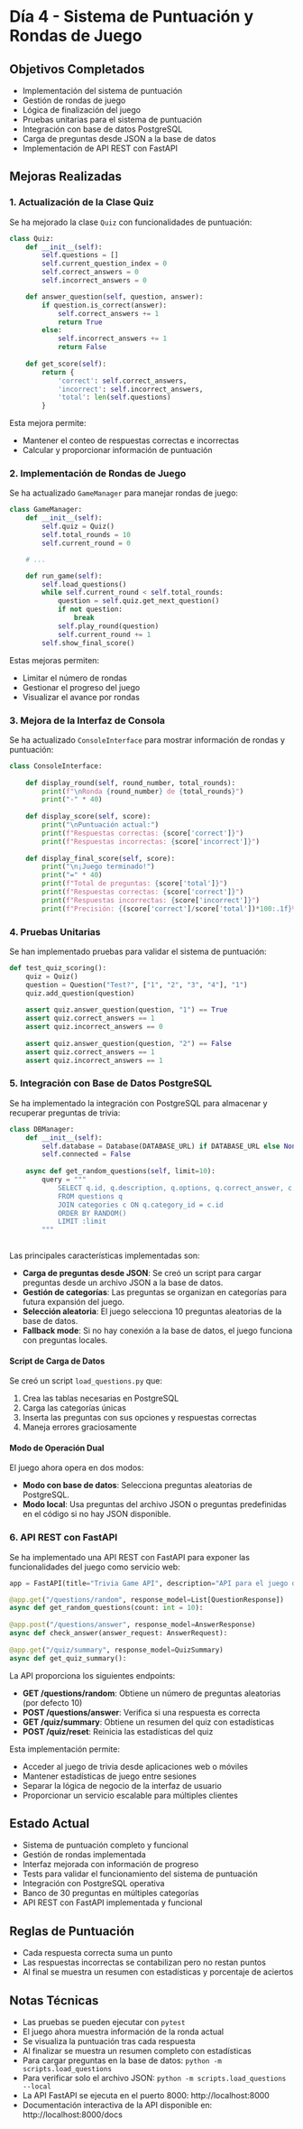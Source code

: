# Día 4 - Sistema de Puntuación y Rondas de Juego

## Objetivos Completados
- Implementación del sistema de puntuación
- Gestión de rondas de juego
- Lógica de finalización del juego
- Pruebas unitarias para el sistema de puntuación
- Integración con base de datos PostgreSQL
- Carga de preguntas desde JSON a la base de datos
- Implementación de API REST con FastAPI

## Mejoras Realizadas

### 1. Actualización de la Clase Quiz
Se ha mejorado la clase `Quiz` con funcionalidades de puntuación:

```python
class Quiz:
    def __init__(self):
        self.questions = []
        self.current_question_index = 0
        self.correct_answers = 0
        self.incorrect_answers = 0

    def answer_question(self, question, answer):
        if question.is_correct(answer):
            self.correct_answers += 1
            return True
        else:
            self.incorrect_answers += 1
            return False
            
    def get_score(self):
        return {
            'correct': self.correct_answers,
            'incorrect': self.incorrect_answers,
            'total': len(self.questions)
        }
```

Esta mejora permite:
- Mantener el conteo de respuestas correctas e incorrectas
- Calcular y proporcionar información de puntuación

### 2. Implementación de Rondas de Juego
Se ha actualizado `GameManager` para manejar rondas de juego:

```python
class GameManager:
    def __init__(self):
        self.quiz = Quiz()
        self.total_rounds = 10
        self.current_round = 0

    # ...

    def run_game(self):
        self.load_questions()
        while self.current_round < self.total_rounds:
            question = self.quiz.get_next_question()
            if not question:
                break
            self.play_round(question)
            self.current_round += 1
        self.show_final_score()
```

Estas mejoras permiten:
- Limitar el número de rondas
- Gestionar el progreso del juego
- Visualizar el avance por rondas

### 3. Mejora de la Interfaz de Consola
Se ha actualizado `ConsoleInterface` para mostrar información de rondas y puntuación:

```python
class ConsoleInterface:
    
    def display_round(self, round_number, total_rounds):
        print(f"\nRonda {round_number} de {total_rounds}")
        print("-" * 40)
            
    def display_score(self, score):
        print("\nPuntuación actual:")
        print(f"Respuestas correctas: {score['correct']}")
        print(f"Respuestas incorrectas: {score['incorrect']}")
            
    def display_final_score(self, score):
        print("\n¡Juego terminado!")
        print("=" * 40)
        print(f"Total de preguntas: {score['total']}")
        print(f"Respuestas correctas: {score['correct']}")
        print(f"Respuestas incorrectas: {score['incorrect']}")
        print(f"Precisión: {(score['correct']/score['total'])*100:.1f}%")
```

### 4. Pruebas Unitarias
Se han implementado pruebas para validar el sistema de puntuación:

```python
def test_quiz_scoring():
    quiz = Quiz()
    question = Question("Test?", ["1", "2", "3", "4"], "1")
    quiz.add_question(question)
    
    assert quiz.answer_question(question, "1") == True
    assert quiz.correct_answers == 1
    assert quiz.incorrect_answers == 0
    
    assert quiz.answer_question(question, "2") == False
    assert quiz.correct_answers == 1
    assert quiz.incorrect_answers == 1
```

### 5. Integración con Base de Datos PostgreSQL

Se ha implementado la integración con PostgreSQL para almacenar y recuperar preguntas de trivia:

```python
class DBManager:
    def __init__(self):
        self.database = Database(DATABASE_URL) if DATABASE_URL else None
        self.connected = False
        
    async def get_random_questions(self, limit=10):
        query = """
            SELECT q.id, q.description, q.options, q.correct_answer, c.name as category, q.difficulty
            FROM questions q
            JOIN categories c ON q.category_id = c.id
            ORDER BY RANDOM()
            LIMIT :limit
        """
        
```

Las principales características implementadas son:

- **Carga de preguntas desde JSON**: Se creó un script para cargar preguntas desde un archivo JSON a la base de datos.
- **Gestión de categorías**: Las preguntas se organizan en categorías para futura expansión del juego.
- **Selección aleatoria**: El juego selecciona 10 preguntas aleatorias de la base de datos.
- **Fallback mode**: Si no hay conexión a la base de datos, el juego funciona con preguntas locales.

#### Script de Carga de Datos

Se creó un script `load_questions.py` que:

1. Crea las tablas necesarias en PostgreSQL
2. Carga las categorías únicas
3. Inserta las preguntas con sus opciones y respuestas correctas
4. Maneja errores graciosamente

#### Modo de Operación Dual

El juego ahora opera en dos modos:

- **Modo con base de datos**: Selecciona preguntas aleatorias de PostgreSQL.
- **Modo local**: Usa preguntas del archivo JSON o preguntas predefinidas en el código si no hay JSON disponible.

### 6. API REST con FastAPI

Se ha implementado una API REST con FastAPI para exponer las funcionalidades del juego como servicio web:

```python
app = FastAPI(title="Trivia Game API", description="API para el juego de trivia", version="1.0.0")

@app.get("/questions/random", response_model=List[QuestionResponse])
async def get_random_questions(count: int = 10):
    
@app.post("/questions/answer", response_model=AnswerResponse)
async def check_answer(answer_request: AnswerRequest):
    
@app.get("/quiz/summary", response_model=QuizSummary)
async def get_quiz_summary():
```

La API proporciona los siguientes endpoints:

- **GET /questions/random**: Obtiene un número de preguntas aleatorias (por defecto 10)
- **POST /questions/answer**: Verifica si una respuesta es correcta
- **GET /quiz/summary**: Obtiene un resumen del quiz con estadísticas
- **POST /quiz/reset**: Reinicia las estadísticas del quiz

Esta implementación permite:
- Acceder al juego de trivia desde aplicaciones web o móviles
- Mantener estadísticas de juego entre sesiones
- Separar la lógica de negocio de la interfaz de usuario
- Proporcionar un servicio escalable para múltiples clientes

## Estado Actual
- Sistema de puntuación completo y funcional
- Gestión de rondas implementada
- Interfaz mejorada con información de progreso
- Tests para validar el funcionamiento del sistema de puntuación
- Integración con PostgreSQL operativa
- Banco de 30 preguntas en múltiples categorías
- API REST con FastAPI implementada y funcional

## Reglas de Puntuación
- Cada respuesta correcta suma un punto
- Las respuestas incorrectas se contabilizan pero no restan puntos
- Al final se muestra un resumen con estadísticas y porcentaje de aciertos

## Notas Técnicas
- Las pruebas se pueden ejecutar con `pytest`
- El juego ahora muestra información de la ronda actual
- Se visualiza la puntuación tras cada respuesta
- Al finalizar se muestra un resumen completo con estadísticas
- Para cargar preguntas en la base de datos: `python -m scripts.load_questions`
- Para verificar solo el archivo JSON: `python -m scripts.load_questions --local`
- La API FastAPI se ejecuta en el puerto 8000: http://localhost:8000
- Documentación interactiva de la API disponible en: http://localhost:8000/docs 
